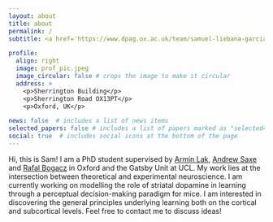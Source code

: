 ```yaml
---
layout: about
title: about
permalink: /
subtitle: <a href='https://www.dpag.ox.ac.uk/team/samuel-liebana-garcia'>University of Oxford</a>. 

profile:
  align: right
  image: prof_pic.jpeg
  image_circular: false # crops the image to make it circular
  address: >
    <p>Sherrington Building</p>
    <p>Sherrington Road OX13PT</p>
    <p>Oxford, UK</p>

news: false  # includes a list of news items
selected_papers: false # includes a list of papers marked as "selected={true}"
social: true  # includes social icons at the bottom of the page
---
```


Hi, this is Sam! I am a PhD student supervised by [Armin Lak](https://www.dpag.ox.ac.uk/team/armin-lak), [Andrew Saxe](https://www.sainsburywellcome.org/web/people/andrew-saxe) and [Rafal Bogacz](https://www.mrcbndu.ox.ac.uk/people/prof-rafal-bogacz) in Oxford and the Gatsby Unit at UCL. My work lies at the intersection between theoretical and experimental neuroscience. I am currently working on modelling the role of striatal dopamine in learning through a perceptual decision-making paradigm for mice. I am interested in discovering the general principles underlying learning both on the cortical and subcortical levels. Feel free to contact me to discuss ideas!

